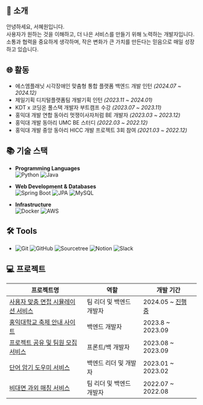 
## 🧩 소개

안녕하세요, 서혜원입니다.  
사용자가 원하는 것을 이해하고, 더 나은 서비스를 만들기 위해 노력하는 개발자입니다.  
소통과 협력을 중요하게 생각하며, 작은 변화가 큰 가치를 만든다는 믿음으로 매일 성장하고 있습니다.

## 🌐 활동

- 에스엠플래닛 시각장애인 맞춤형 통합 플랫폼 백엔드 개발 인턴 *(2024.07 ~ 2024.12)*  
- 제일기획 디지털플랫폼팀 개발기획 인턴 *(2023.11 ~ 2024.01)*  
- KDT x 코딩온 풀스택 개발자 부트캠프 수강 *(2023.07 ~ 2023.11)*  
- 홍익대 개발 연합 동아리 멋쟁이사자처럼 BE 개발자 *(2023.03 ~ 2023.12)*  
- 홍익대 개발 동아리 UMC BE 스터디 *(2022.03 ~ 2022.12)*  
- 홍익대 개발 중앙 동아리 HICC 개발 프로젝트 3회 참여 *(2021.03 ~ 2022.12)*  

## 📚 기술 스택

- **Programming Languages**  
  ![Python](https://img.shields.io/badge/Python-3776AB?style=flat-square&logo=Python&logoColor=white) 
  ![Java](https://img.shields.io/badge/Java-007396?style=flat-square&logo=Java&logoColor=white)

- **Web Development & Databases**  
  ![Spring Boot](https://img.shields.io/badge/Spring_Boot-6DB33F?style=flat-square&logo=Spring&logoColor=white) 
  ![JPA](https://img.shields.io/badge/JPA-6DB33F?style=flat-square&logo=Hibernate&logoColor=white) 
  ![MySQL](https://img.shields.io/badge/MySQL-4479A1?style=flat-square&logo=MySQL&logoColor=white)

- **Infrastructure**  
  ![Docker](https://img.shields.io/badge/Docker-2496ED?style=flat-square&logo=Docker&logoColor=white) 
  ![AWS](https://img.shields.io/badge/AWS-FF9900?style=flat-square&logo=Amazon-AWS&logoColor=white)

## 🛠️ Tools

- 
   ![Git](https://img.shields.io/badge/Git-F05032?style=flat-square&logo=Git&logoColor=white) 
   ![GitHub](https://img.shields.io/badge/GitHub-181717?style=flat-square&logo=GitHub&logoColor=white) 
   ![Sourcetree](https://img.shields.io/badge/Sourcetree-0052CC?style=flat-square&logo=Atlassian&logoColor=white) 
   ![Notion](https://img.shields.io/badge/Notion-000000?style=flat-square&logo=Notion&logoColor=white) 
   ![Slack](https://img.shields.io/badge/Slack-4A154B?style=flat-square&logo=Slack&logoColor=white)


## 💻 프로젝트
                                       
   
   | 프로젝트명                                           | 역할                  | 개발 기간           |
   | ---------------------------------------------------- | --------------------- | ------------------- |
   | [사용자 맞춤 면접 시뮬레이션 서비스](https://github.com/Hongik-Graduate-Team/Backend) | 팀 리더 및 백엔드 개발자 | 2024.05 ~ [진행 중](https://namanba.site)      |
   | [홍익대학교 축제 안내 사이트](https://github.com/HongikUnivFestival/server-with-spring-boot)   | 백엔드 개발자          | 2023.8 ~ 2023.09   |
   | [프로젝트 공유 및 팀원 모집 서비스](https://github.com/JSHWJ/KDT-8-Coplearn)                  | 프론트/백 개발자       | 2023.08 ~ 2023.09   |
   | [단어 암기 도우미 서비스](https://github.com/HICC-Bootcamp/2023-forever-VocaAllday)           | 백엔드 리더 및 개발자  | 2023.01 ~ 2023.02   |
   | [비대면 과외 매칭 서비스](https://github.com/HICC-Bootcamp/2022-Justworkhard-tutorKING)       | 팀 리더 및 백엔드 개발자 | 2022.07 ~ 2022.08   |







